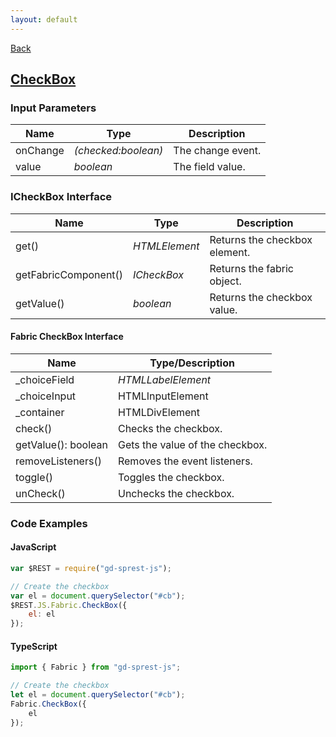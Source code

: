 ```yaml
---
layout: default
---
```

[Back](/js/fabric)
## [CheckBox](https://dev.office.com/fabric-js/Components/CheckBox/CheckBox.html)
### Input Parameters

| Name | Type | Description |
| --- | --- | --- |
| onChange | _(checked:boolean)_ | The change event. |
| value | _boolean_ | The field value. |

### ICheckBox Interface

| Name | Type | Description |
| --- | --- | --- |
| get() | _HTMLElement_ | Returns the checkbox element. |
| getFabricComponent() | _ICheckBox_ | Returns the fabric object. |
| getValue() | _boolean_ | Returns the checkbox value. |

#### Fabric CheckBox Interface

| Name | Type/Description |
| --- | --- |
| \_choiceField | _HTMLLabelElement_ |
| \_choiceInput | HTMLInputElement |
| \_container | HTMLDivElement |
| check() | Checks the checkbox. |
| getValue(): boolean | Gets the value of the checkbox. |
| removeListeners() | Removes the event listeners. |
| toggle() | Toggles the checkbox. |
| unCheck() | Unchecks the checkbox. |


### Code Examples
#### JavaScript
```js
var $REST = require("gd-sprest-js");

// Create the checkbox
var el = document.querySelector("#cb");
$REST.JS.Fabric.CheckBox({
    el: el
});
```
#### TypeScript
```ts
import { Fabric } from "gd-sprest-js";

// Create the checkbox
let el = document.querySelector("#cb");
Fabric.CheckBox({
    el
});
```